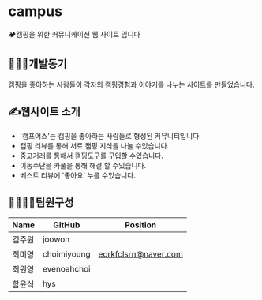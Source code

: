 # campus
🏕️캠핑을 위한 커뮤니케이션 웹 사이트 입니다


👩🏻‍💻개발동기
----
캠핑을 좋아하는 사람들이 각자의 캠핑경험과 이야기를 나누는 사이트를 만들었습니다.



✍️웹사이트 소개
--
- '캠프어스'는 캠핑을 좋아하는 사람들로 형성된 커뮤니티입니다.
- 캠핑 리뷰를 통해 서로 캠핑 지식을 나눌 수있습니다.
- 중고거래를 통해서 캠핑도구를 구입할 수있습니다.
- 이동수단을 카풀을 통해 해결 할 수있습니다.
- 베스트 리뷰에 '좋아요' 누를 수있습니다.


👨‍👨‍👧‍👧팀원구성
--
| Name |GitHub | Position |
| --- | --- | --- |
|김주원| joowon |    |
|최미영| choimiyoung |eorkfclsrn@naver.com|
|최원영| evenoahchoi |    |
|함윤식| hys |    |

